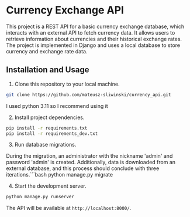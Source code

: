 # Currency Exchange API

This project is a REST API for a basic currency exchange database, which interacts with an external API to fetch
currency data.
It allows users to retrieve information about currencies and their historical exchange rates.
The project is implemented in Django and uses a local database to store currency and exchange rate data.

## Installation and Usage

1. Clone this repository to your local machine.

```bash
git clone https://github.com/mateusz-sliwinski/currency_api.git
```
I used python 3.11 so I recommend using it

2. Install project dependencies.

```bash
pip install -r requirements.txt
pip install -r requirements_dev.txt
```

3. Run database migrations.

During the migration, an administrator with the nickname 'admin' and password 'admin' is created. Additionally, data is downloaded from an external database, and this process should conclude with three iterations.```bash
python manage.py migrate

4. Start the development server.

```bash
python manage.py runserver
```

The API will be available at `http://localhost:8000/`.

